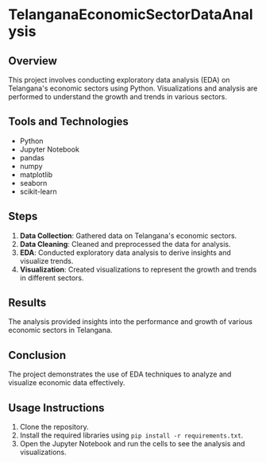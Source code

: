 # TelanganaEconomicSectorDataAnalysis

## Overview
This project involves conducting exploratory data analysis (EDA) on Telangana's economic sectors using Python. Visualizations and analysis are performed to understand the growth and trends in various sectors.

## Tools and Technologies
- Python
- Jupyter Notebook
- pandas
- numpy
- matplotlib
- seaborn
- scikit-learn

## Steps
1. **Data Collection**: Gathered data on Telangana's economic sectors.
2. **Data Cleaning**: Cleaned and preprocessed the data for analysis.
3. **EDA**: Conducted exploratory data analysis to derive insights and visualize trends.
4. **Visualization**: Created visualizations to represent the growth and trends in different sectors.

## Results
The analysis provided insights into the performance and growth of various economic sectors in Telangana.

## Conclusion
The project demonstrates the use of EDA techniques to analyze and visualize economic data effectively.

## Usage Instructions
1. Clone the repository.
2. Install the required libraries using `pip install -r requirements.txt`.
3. Open the Jupyter Notebook and run the cells to see the analysis and visualizations.
